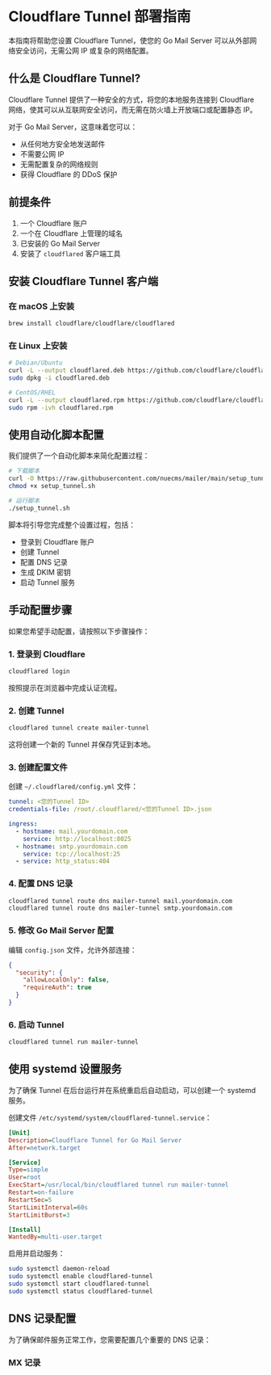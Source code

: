 # Cloudflare Tunnel 部署指南

本指南将帮助您设置 Cloudflare Tunnel，使您的 Go Mail Server 可以从外部网络安全访问，无需公网 IP 或复杂的网络配置。

## 什么是 Cloudflare Tunnel?

Cloudflare Tunnel 提供了一种安全的方式，将您的本地服务连接到 Cloudflare 网络，使其可以从互联网安全访问，而无需在防火墙上开放端口或配置静态 IP。

对于 Go Mail Server，这意味着您可以：
- 从任何地方安全地发送邮件
- 不需要公网 IP
- 无需配置复杂的网络规则
- 获得 Cloudflare 的 DDoS 保护

## 前提条件

1. 一个 Cloudflare 账户
2. 一个在 Cloudflare 上管理的域名
3. 已安装的 Go Mail Server
4. 安装了 `cloudflared` 客户端工具

## 安装 Cloudflare Tunnel 客户端

### 在 macOS 上安装

```bash
brew install cloudflare/cloudflare/cloudflared
```

### 在 Linux 上安装

```bash
# Debian/Ubuntu
curl -L --output cloudflared.deb https://github.com/cloudflare/cloudflared/releases/latest/download/cloudflared-linux-amd64.deb
sudo dpkg -i cloudflared.deb

# CentOS/RHEL
curl -L --output cloudflared.rpm https://github.com/cloudflare/cloudflared/releases/latest/download/cloudflared-linux-x86_64.rpm
sudo rpm -ivh cloudflared.rpm
```

## 使用自动化脚本配置

我们提供了一个自动化脚本来简化配置过程：

```bash
# 下载脚本
curl -O https://raw.githubusercontent.com/nuecms/mailer/main/setup_tunnel.sh
chmod +x setup_tunnel.sh

# 运行脚本
./setup_tunnel.sh
```

脚本将引导您完成整个设置过程，包括：
- 登录到 Cloudflare 账户
- 创建 Tunnel
- 配置 DNS 记录
- 生成 DKIM 密钥
- 启动 Tunnel 服务

## 手动配置步骤

如果您希望手动配置，请按照以下步骤操作：

### 1. 登录到 Cloudflare

```bash
cloudflared login
```

按照提示在浏览器中完成认证流程。

### 2. 创建 Tunnel

```bash
cloudflared tunnel create mailer-tunnel
```

这将创建一个新的 Tunnel 并保存凭证到本地。

### 3. 创建配置文件

创建 `~/.cloudflared/config.yml` 文件：

```yaml
tunnel: <您的Tunnel ID>
credentials-file: /root/.cloudflared/<您的Tunnel ID>.json

ingress:
  - hostname: mail.yourdomain.com
    service: http://localhost:8025
  - hostname: smtp.yourdomain.com
    service: tcp://localhost:25
  - service: http_status:404
```

### 4. 配置 DNS 记录

```bash
cloudflared tunnel route dns mailer-tunnel mail.yourdomain.com
cloudflared tunnel route dns mailer-tunnel smtp.yourdomain.com
```

### 5. 修改 Go Mail Server 配置

编辑 `config.json` 文件，允许外部连接：

```json
{
  "security": {
    "allowLocalOnly": false,
    "requireAuth": true
  }
}
```

### 6. 启动 Tunnel

```bash
cloudflared tunnel run mailer-tunnel
```

## 使用 systemd 设置服务

为了确保 Tunnel 在后台运行并在系统重启后自动启动，可以创建一个 systemd 服务。

创建文件 `/etc/systemd/system/cloudflared-tunnel.service`：

```ini
[Unit]
Description=Cloudflare Tunnel for Go Mail Server
After=network.target

[Service]
Type=simple
User=root
ExecStart=/usr/local/bin/cloudflared tunnel run mailer-tunnel
Restart=on-failure
RestartSec=5
StartLimitInterval=60s
StartLimitBurst=3

[Install]
WantedBy=multi-user.target
```

启用并启动服务：

```bash
sudo systemctl daemon-reload
sudo systemctl enable cloudflared-tunnel
sudo systemctl start cloudflared-tunnel
sudo systemctl status cloudflared-tunnel
```

## DNS 记录配置

为了确保邮件服务正常工作，您需要配置几个重要的 DNS 记录：

### MX 记录